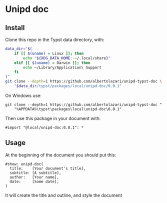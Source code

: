 # Unipd doc
## Install
Clone this repo in the Typst data directory, with:
```bash
data_dir="$(
    if [[ $(uname) = Linux ]]; then
        echo "${XDG_DATA_HOME:-~/.local/share}"
    elif [[ $(uname) = Darwin ]]; then
        echo ~/Library/Application\ Support
    fi
)"
git clone --depth=1 https://github.com/albertolazari/unipd-typst-doc \
    "$data_dir/typst/packages/local/unipd-doc/0.0.1"
```

On Windows use:
```
git clone --depth=1 https://github.com/albertolazari/unipd-typst-doc ^
    "%APPDATA%\typst\packages\local\unipd-doc\0.0.1"
```

Then use this package in your document with:
```typst
#import "@local/unipd-doc:0.0.1": *
```

## Usage
At the beginning of the document you should put this:
```typst
#show: unipd-doc(
  title:    [Your document's title],
  subtitle: [A subtitle],
  author:   [Your name],
  date:     [Some date],
)
```

It will create the title and outline, and style the document
